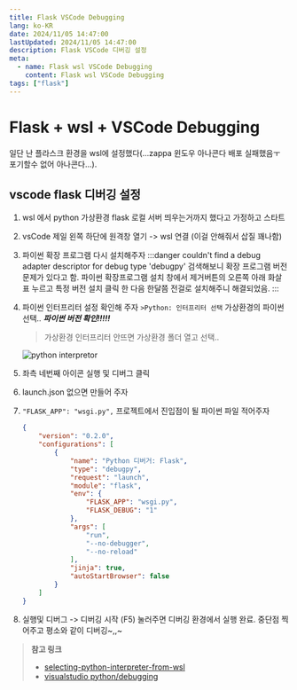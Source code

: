 ```yaml
---
title: Flask VSCode Debugging
lang: ko-KR
date: 2024/11/05 14:47:00
lastUpdated: 2024/11/05 14:47:00
description: Flask VSCode 디버깅 설정
meta:
  - name: Flask wsl VSCode Debugging
    content: Flask wsl VSCode Debugging
tags: ["flask"]
---
```


# Flask + wsl + VSCode Debugging

일단 난 플라스크 환경을 wsl에 설정했다(...zappa 윈도우 아나콘다 배포 실패했음ㅜ 포기할수 없어 아나콘다...).  

## vscode flask 디버깅 설정
1. wsl 에서 python 가상환경 flask 로컬 서버 띄우는거까지 했다고 가정하고 스타트
1. vsCode 제일 왼쪽 하단에 원격창 열기 -> wsl 연결 (이걸 안해줘서 삽질 꽤나함)
1. 파이썬 확장 프로그램 다시 설치해주자
    :::danger  couldn't find a debug adapter descriptor for debug type 'debugpy' 
    검색해보니 확장 프로그램 버전 문제가 있다고 함. 파이썬 확장프로그램 설치 창에서 제거버튼의 오른쪽 아래 화살표 누르고 특정 버전 설치 클릭 한 다음 한달쯤 전걸로 설치해주니 해결되었음.
    :::
1. 파이썬 인터프리터 설정 확인해 주자 `>Python: 인터프리터 선택` 가상환경의 파이썬 선택.. ***파이썬 버전 확인!!!!!***
    > 가상환경 인터프리터 안뜨면 가상환경 폴더 열고 선택..  
    
    ![python interpretor](~@image/2024/flask.png)
1. 좌측 네번째 아이콘 실행 및 디버그 클릭
1. launch.json 없으면 만들어 주자
1. `"FLASK_APP": "wsgi.py",` 프로젝트에서 진입점이 될 파이썬 파일 적어주자
    ```json
    {
        "version": "0.2.0",
        "configurations": [
            {
                "name": "Python 디버거: Flask",
                "type": "debugpy",
                "request": "launch",
                "module": "flask",
                "env": {
                    "FLASK_APP": "wsgi.py",
                    "FLASK_DEBUG": "1"
                },
                "args": [
                    "run",
                    "--no-debugger",
                    "--no-reload"
                ],
                "jinja": true,
                "autoStartBrowser": false
            }
        ]
    }
    ```
1. 실행및 디버그 -> 디버깅 시작 (F5) 눌러주면 디버깅 환경에서 실행 완료. 중단점 찍어주고 평소와 같이 디버깅~,,~

> **참고 링크**  
> - [selecting-python-interpreter-from-wsl](https://stackoverflow.com/questions/62514756/selecting-python-interpreter-from-wsl)  
> - [visualstudio python/debugging](https://code.visualstudio.com/docs/python/debugging)